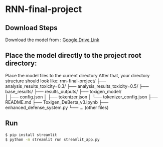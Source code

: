 # RNN-final-project

## Download Steps
Download the model from : [Google Drive Link](https://drive.google.com/drive/folders/14uaWo6KFr4Agwti33J-8RLykP61mJOTw?usp=sharing)

## Place the model directly to the project root directory:
Place the model files to the current directory
After that, your directory structure should look like:
rnn-final-project/
├── analysis_results_toxicity=0.3/
├── analysis_results_toxicity=0.5/
├── base_results/
├── results_outputs/
├── toxigen_model/               
│   ├── config.json
│   ├── tokenizer.json
│   └── tokenizer_config.json
├── README.md
├── Toxigen_DeBerta_v3.ipynb
├── enhanced_defense_system.py
└── ... (other files)

## Run 
```bash
$ pip install streamlit
$ python -m streamlit run streamlit_app.py
```
